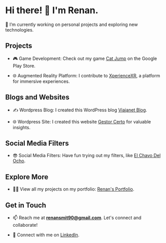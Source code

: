 # Hi there! 👋 I'm Renan.

🔭 I’m currently working on personal projects and exploring new technologies.

## Projects

- 🎮 Game Development: Check out my game [Cat Jump](https://play.google.com/store/apps/details?id=com.inhouseinteractive.catjump) on the Google Play Store.

- 🌐 Augmented Reality Platform: I contribute to [XperienceXR](https://xperiencexr.com/xplabo/), a platform for immersive experiences.

## Blogs and Websites

- ✍️ Wordpress Blog: I created this WordPress blog [Viajanet Blog](https://www.viajanet.com.br/blog/).

- 🌐 Wordpress Site: I created this website [Gestor Certo](https://gestorcerto.com.br/) for valuable insights.

## Social Media Filters

- 😎 Social Media Filters: Have fun trying out my filters, like [El Chavo Del Ocho](https://www.facebook.com/fbcameraeffects/tryit/1061656780843125/).

## Explore More

- 👨‍💻 View all my projects on my portfolio: [Renan's Portfolio](https://renan-dev.netlify.app/).

## Get in Touch

- 📫 Reach me at **renansmit90@gmail.com**. Let's connect and collaborate!

- 💼 Connect with me on [LinkedIn](https://www.linkedin.com/in/renanneves/).
